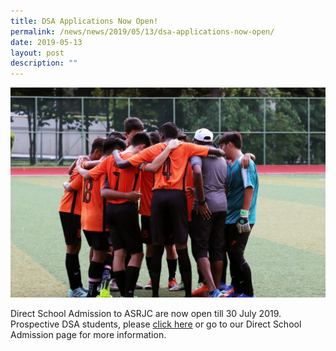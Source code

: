 ```yaml
---
title: DSA Applications Now Open!
permalink: /news/news/2019/05/13/dsa-applications-now-open/
date: 2019-05-13
layout: post
description: ""
---
```

![](/images/DSA-1024x682.jpg)

Direct School Admission to ASRJC are now open till 30 July 2019. Prospective DSA students, please [click here](/joining-asrjc/direct-school-admission/) or go to our Direct School Admission page for more information.